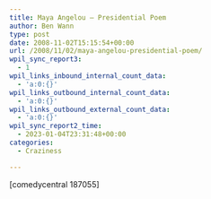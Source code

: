 ```yaml
---
title: Maya Angelou – Presidential Poem
author: Ben Wann
type: post
date: 2008-11-02T15:15:54+00:00
url: /2008/11/02/maya-angelou-presidential-poem/
wpil_sync_report3:
  - 1
wpil_links_inbound_internal_count_data:
  - 'a:0:{}'
wpil_links_outbound_internal_count_data:
  - 'a:0:{}'
wpil_links_outbound_external_count_data:
  - 'a:0:{}'
wpil_sync_report2_time:
  - 2023-01-04T23:31:48+00:00
categories:
  - Craziness

---
```

[comedycentral 187055]